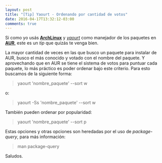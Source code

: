 ```yaml
---
layout: post
title: "[Tip] Yaourt - Ordenando por cantidad de votos"
date: 2016-04-17T13:32:12-03:00
comments: true
---
```


Si como yo usás [**ArchLinux**](https://archlinux.org/) y [*yaourt*](https://aur.archlinux.org/packages/yaourt/) como manejador de los paquetes en [**AUR**](https://aur.archlinux.org/), este es un *tip* que quizás te venga bien.

La mayor cantidad de veces en las que busco un paquete para instalar de AUR, busco el más conocido y votado con el nombre del paquete. Y aprovechando que en AUR se tiene el sistema de votos para puntuar cada paquete, lo más práctico es poder ordenar bajo este criterio. Para esto buscamos de la siguiente forma:

> yaourt 'nombre_paquete' --sort w

o:

> yaourt -Ss 'nombre_paquete' --sort w

También pueden ordenar por popularidad:

> yaourt 'nombre_paquete' --sort p

Estas opciones y otras opciones son heredadas por el uso de *package-query*, para más información:

> man package-query

Saludos.
